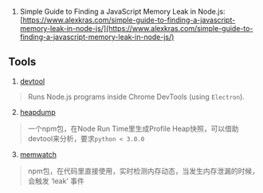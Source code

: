 1. Simple Guide to Finding a JavaScript Memory Leak in Node.js:[https://www.alexkras.com/simple-guide-to-finding-a-javascript-memory-leak-in-node-js/](https://www.alexkras.com/simple-guide-to-finding-a-javascript-memory-leak-in-node-js/)


## Tools
1. [devtool](https://github.com/Jam3/devtool#repl)
> Runs Node.js programs inside Chrome DevTools (using `Electron`).
2. [heapdump](https://www.npmjs.com/package/heapdump)
> 一个npm包，在Node Run Time里生成Profile Heap快照，可以借助devtool来分析，要求`python < 3.0.0`
3. [memwatch](https://www.npmjs.com/package/memwatch)
> npm包，在代码里直接使用，实时检测内存动态，当发生内存泄漏的时候，会触发 ‘leak’ 事件



